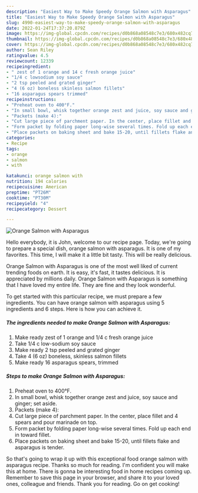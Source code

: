 ```yaml
---
description: "Easiest Way to Make Speedy Orange Salmon with Asparagus"
title: "Easiest Way to Make Speedy Orange Salmon with Asparagus"
slug: 4990-easiest-way-to-make-speedy-orange-salmon-with-asparagus
date: 2022-01-24T17:37:20.879Z
image: https://img-global.cpcdn.com/recipes/d0b868a08548c7e3/680x482cq70/orange-salmon-with-asparagus-recipe-main-photo.jpg
thumbnail: https://img-global.cpcdn.com/recipes/d0b868a08548c7e3/680x482cq70/orange-salmon-with-asparagus-recipe-main-photo.jpg
cover: https://img-global.cpcdn.com/recipes/d0b868a08548c7e3/680x482cq70/orange-salmon-with-asparagus-recipe-main-photo.jpg
author: Sean Riley
ratingvalue: 4.5
reviewcount: 12339
recipeingredient:
- " zest of 1 orange and 14 c fresh orange juice"
- "1/4 c lowsodium soy sauce"
- "2 tsp peeled and grated ginger"
- "4 (6 oz) boneless skinless salmon fillets"
- "16 asparagus spears trimmed"
recipeinstructions:
- "Preheat oven to 400°F."
- "In small bowl, whisk together orange zest and juice, soy sauce and ginger; set aside."
- "Packets (make 4):"
- "Cut large piece of parchment paper. In the center, place fillet and 4 spears and pour marinade on top."
- "Form packet by folding paper long-wise several times. Fold up each end in toward fillet."
- "Place packets on baking sheet and bake 15-20, until fillets flake and asparagus is tender."
categories:
- Recipe
tags:
- orange
- salmon
- with

katakunci: orange salmon with 
nutrition: 194 calories
recipecuisine: American
preptime: "PT26M"
cooktime: "PT30M"
recipeyield: "4"
recipecategory: Dessert

---
```



![Orange Salmon with Asparagus](https://img-global.cpcdn.com/recipes/d0b868a08548c7e3/680x482cq70/orange-salmon-with-asparagus-recipe-main-photo.jpg)

Hello everybody, it is John, welcome to our recipe page. Today, we're going to prepare a special dish, orange salmon with asparagus. It is one of my favorites. This time, I will make it a little bit tasty. This will be really delicious.



Orange Salmon with Asparagus is one of the most well liked of current trending foods on earth. It is easy, it's fast, it tastes delicious. It is appreciated by millions daily. Orange Salmon with Asparagus is something that I have loved my entire life. They are fine and they look wonderful.


To get started with this particular recipe, we must prepare a few ingredients. You can have orange salmon with asparagus using 5 ingredients and 6 steps. Here is how you can achieve it.

<!--inarticleads1-->

##### The ingredients needed to make Orange Salmon with Asparagus:

1. Make ready  zest of 1 orange and 1/4 c fresh orange juice
1. Take 1/4 c low-sodium soy sauce
1. Make ready 2 tsp peeled and grated ginger
1. Take 4 (6 oz) boneless, skinless salmon fillets
1. Make ready 16 asparagus spears, trimmed




<!--inarticleads2-->

##### Steps to make Orange Salmon with Asparagus:

1. Preheat oven to 400°F.
1. In small bowl, whisk together orange zest and juice, soy sauce and ginger; set aside.
1. Packets (make 4):
1. Cut large piece of parchment paper. In the center, place fillet and 4 spears and pour marinade on top.
1. Form packet by folding paper long-wise several times. Fold up each end in toward fillet.
1. Place packets on baking sheet and bake 15-20, until fillets flake and asparagus is tender.




So that's going to wrap it up with this exceptional food orange salmon with asparagus recipe. Thanks so much for reading. I'm confident you will make this at home. There is gonna be interesting food in home recipes coming up. Remember to save this page in your browser, and share it to your loved ones, colleague and friends. Thank you for reading. Go on get cooking!

